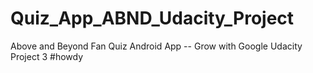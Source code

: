# Quiz_App_ABND_Udacity_Project
Above and Beyond Fan Quiz Android App -- Grow with Google Udacity Project 3 
#howdy
